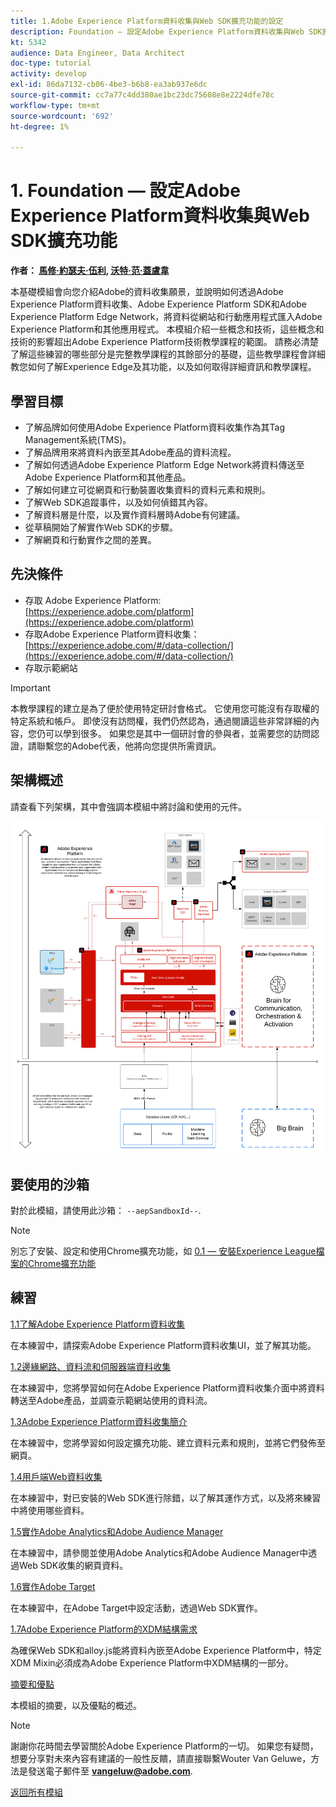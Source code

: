 ```yaml
---
title: 1.Adobe Experience Platform資料收集與Web SDK擴充功能的設定
description: Foundation — 設定Adobe Experience Platform資料收集與Web SDK擴充功能
kt: 5342
audience: Data Engineer, Data Architect
doc-type: tutorial
activity: develop
exl-id: 86da7132-cb06-4be3-b6b8-ea3ab937e6dc
source-git-commit: cc7a77c4dd380ae1bc23dc75608e8e2224dfe78c
workflow-type: tm+mt
source-wordcount: '692'
ht-degree: 1%

---
```


# 1. Foundation — 設定Adobe Experience Platform資料收集與Web SDK擴充功能

**作者： [馬修·約瑟夫·伍利](https://www.linkedin.com/in/matthewjwoolley/), [沃特·范·蓋盧韋](https://www.linkedin.com/in/woutervangeluwe/)**

本基礎模組會向您介紹Adobe的資料收集願景，並說明如何透過Adobe Experience Platform資料收集、Adobe Experience Platform SDK和Adobe Experience Platform Edge Network，將資料從網站和行動應用程式匯入Adobe Experience Platform和其他應用程式。 本模組介紹一些概念和技術，這些概念和技術的影響超出Adobe Experience Platform技術教學課程的範圍。 請務必清楚了解這些練習的哪些部分是完整教學課程的其餘部分的基礎，這些教學課程會詳細教您如何了解Experience Edge及其功能，以及如何取得詳細資訊和教學課程。

## 學習目標

- 了解品牌如何使用Adobe Experience Platform資料收集作為其Tag Management系統(TMS)。
- 了解品牌用來將資料內嵌至其Adobe產品的資料流程。
- 了解如何透過Adobe Experience Platform Edge Network將資料傳送至Adobe Experience Platform和其他產品。
- 了解如何建立可從網頁和行動裝置收集資料的資料元素和規則。
- 了解Web SDK追蹤事件，以及如何偵錯其內容。
- 了解資料層是什麼，以及實作資料層時Adobe有何建議。
- 從草稿開始了解實作Web SDK的步驟。
- 了解網頁和行動實作之間的差異。

## 先決條件

- 存取 Adobe Experience Platform: [https://experience.adobe.com/platform](https://experience.adobe.com/platform)
- 存取Adobe Experience Platform資料收集： [https://experience.adobe.com/#/data-collection/](https://experience.adobe.com/#/data-collection/)
- 存取示範網站

>[!IMPORTANT]
>
>本教學課程的建立是為了便於使用特定研討會格式。 它使用您可能沒有存取權的特定系統和帳戶。 即使沒有訪問權，我們仍然認為，通過閱讀這些非常詳細的內容，您仍可以學到很多。 如果您是其中一個研討會的參與者，並需要您的訪問認證，請聯繫您的Adobe代表，他將向您提供所需資訊。

## 架構概述

請查看下列架構，其中會強調本模組中將討論和使用的元件。

![架構概述](../../assets/images/architecturem1.png)

## 要使用的沙箱

對於此模組，請使用此沙箱： `--aepSandboxId--`.

>[!NOTE]
>
>別忘了安裝、設定和使用Chrome擴充功能，如 [0.1 — 安裝Experience League檔案的Chrome擴充功能](../module0/ex1.md)

## 練習

[1.1了解Adobe Experience Platform資料收集](./ex1.md)

在本練習中，請探索Adobe Experience Platform資料收集UI，並了解其功能。

[1.2邊緣網路、資料流和伺服器端資料收集](./ex2.md)

在本練習中，您將學習如何在Adobe Experience Platform資料收集介面中將資料轉送至Adobe產品，並調查示範網站使用的資料流。

[1.3Adobe Experience Platform資料收集簡介](./ex3.md)

在本練習中，您將學習如何設定擴充功能、建立資料元素和規則，並將它們發佈至網頁。

[1.4用戶端Web資料收集](./ex4.md)

在本練習中，對已安裝的Web SDK進行除錯，以了解其運作方式，以及將來練習中將使用哪些資料。

[1.5實作Adobe Analytics和Adobe Audience Manager](./ex5.md)

在本練習中，請參閱並使用Adobe Analytics和Adobe Audience Manager中透過Web SDK收集的網頁資料。

[1.6實作Adobe Target](./ex6.md)

在本練習中，在Adobe Target中設定活動，透過Web SDK實作。

[1.7Adobe Experience Platform的XDM結構需求](./ex7.md)

為確保Web SDK和alloy.js能將資料內嵌至Adobe Experience Platform中，特定XDM Mixin必須成為Adobe Experience Platform中XDM結構的一部分。

[摘要和優點](./summary.md)

本模組的摘要，以及優點的概述。

>[!NOTE]
>
>謝謝你花時間去學習關於Adobe Experience Platform的一切。 如果您有疑問，想要分享對未來內容有建議的一般性反饋，請直接聯繫Wouter Van Geluwe，方法是發送電子郵件至 **vangeluw@adobe.com**.

[返回所有模組](../../overview.md)
